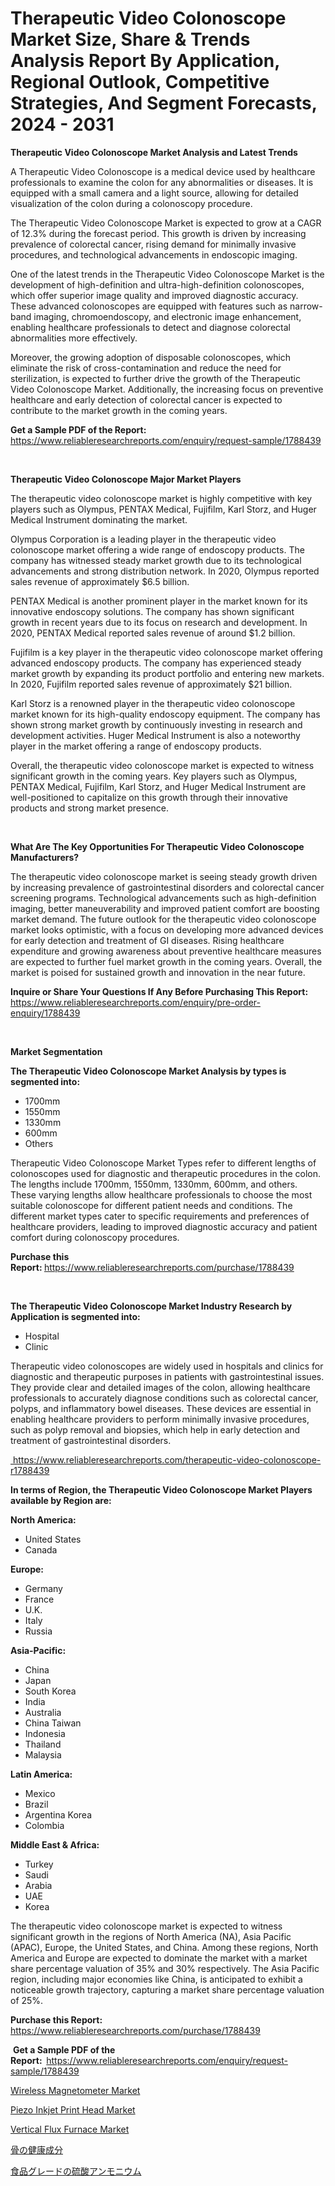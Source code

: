 <p><h1>Therapeutic Video Colonoscope Market Size, Share & Trends Analysis Report By Application, Regional Outlook, Competitive Strategies, And Segment Forecasts, 2024 - 2031</h1></p><p><strong>Therapeutic Video Colonoscope Market Analysis and Latest Trends</strong></p>
<p><p>A Therapeutic Video Colonoscope is a medical device used by healthcare professionals to examine the colon for any abnormalities or diseases. It is equipped with a small camera and a light source, allowing for detailed visualization of the colon during a colonoscopy procedure.</p><p>The Therapeutic Video Colonoscope Market is expected to grow at a CAGR of 12.3% during the forecast period. This growth is driven by increasing prevalence of colorectal cancer, rising demand for minimally invasive procedures, and technological advancements in endoscopic imaging.</p><p>One of the latest trends in the Therapeutic Video Colonoscope Market is the development of high-definition and ultra-high-definition colonoscopes, which offer superior image quality and improved diagnostic accuracy. These advanced colonoscopes are equipped with features such as narrow-band imaging, chromoendoscopy, and electronic image enhancement, enabling healthcare professionals to detect and diagnose colorectal abnormalities more effectively.</p><p>Moreover, the growing adoption of disposable colonoscopes, which eliminate the risk of cross-contamination and reduce the need for sterilization, is expected to further drive the growth of the Therapeutic Video Colonoscope Market. Additionally, the increasing focus on preventive healthcare and early detection of colorectal cancer is expected to contribute to the market growth in the coming years.</p></p>
<p><strong>Get a Sample PDF of the Report:&nbsp;</strong> <a href="https://www.reliableresearchreports.com/enquiry/request-sample/1788439">https://www.reliableresearchreports.com/enquiry/request-sample/1788439</a></p>
<p>&nbsp;</p>
<p><strong>Therapeutic Video Colonoscope Major Market Players</strong></p>
<p><p>The therapeutic video colonoscope market is highly competitive with key players such as Olympus, PENTAX Medical, Fujifilm, Karl Storz, and Huger Medical Instrument dominating the market. </p><p>Olympus Corporation is a leading player in the therapeutic video colonoscope market offering a wide range of endoscopy products. The company has witnessed steady market growth due to its technological advancements and strong distribution network. In 2020, Olympus reported sales revenue of approximately $6.5 billion.</p><p>PENTAX Medical is another prominent player in the market known for its innovative endoscopy solutions. The company has shown significant growth in recent years due to its focus on research and development. In 2020, PENTAX Medical reported sales revenue of around $1.2 billion.</p><p>Fujifilm is a key player in the therapeutic video colonoscope market offering advanced endoscopy products. The company has experienced steady market growth by expanding its product portfolio and entering new markets. In 2020, Fujifilm reported sales revenue of approximately $21 billion.</p><p>Karl Storz is a renowned player in the therapeutic video colonoscope market known for its high-quality endoscopy equipment. The company has shown strong market growth by continuously investing in research and development activities. Huger Medical Instrument is also a noteworthy player in the market offering a range of endoscopy products.</p><p>Overall, the therapeutic video colonoscope market is expected to witness significant growth in the coming years. Key players such as Olympus, PENTAX Medical, Fujifilm, Karl Storz, and Huger Medical Instrument are well-positioned to capitalize on this growth through their innovative products and strong market presence.</p></p>
<p>&nbsp;</p>
<p><strong>What Are The Key Opportunities For Therapeutic Video Colonoscope Manufacturers?</strong></p>
<p><p>The therapeutic video colonoscope market is seeing steady growth driven by increasing prevalence of gastrointestinal disorders and colorectal cancer screening programs. Technological advancements such as high-definition imaging, better maneuverability and improved patient comfort are boosting market demand. The future outlook for the therapeutic video colonoscope market looks optimistic, with a focus on developing more advanced devices for early detection and treatment of GI diseases. Rising healthcare expenditure and growing awareness about preventive healthcare measures are expected to further fuel market growth in the coming years. Overall, the market is poised for sustained growth and innovation in the near future.</p></p>
<p><strong>Inquire or Share Your Questions If Any Before Purchasing This Report:</strong> <a href="https://www.reliableresearchreports.com/enquiry/pre-order-enquiry/1788439">https://www.reliableresearchreports.com/enquiry/pre-order-enquiry/1788439</a></p>
<p>&nbsp;</p>
<p><strong>Market Segmentation</strong></p>
<p><strong>The Therapeutic Video Colonoscope Market Analysis by types is segmented into:</strong></p>
<p><ul><li>1700mm</li><li>1550mm</li><li>1330mm</li><li>600mm</li><li>Others</li></ul></p>
<p><p>Therapeutic Video Colonoscope Market Types refer to different lengths of colonoscopes used for diagnostic and therapeutic procedures in the colon. The lengths include 1700mm, 1550mm, 1330mm, 600mm, and others. These varying lengths allow healthcare professionals to choose the most suitable colonoscope for different patient needs and conditions. The different market types cater to specific requirements and preferences of healthcare providers, leading to improved diagnostic accuracy and patient comfort during colonoscopy procedures.</p></p>
<p><strong>Purchase this Report:&nbsp;</strong><a href="https://www.reliableresearchreports.com/purchase/1788439">https://www.reliableresearchreports.com/purchase/1788439</a></p>
<p>&nbsp;</p>
<p><strong>The Therapeutic Video Colonoscope Market Industry Research by Application is segmented into:</strong></p>
<p><ul><li>Hospital</li><li>Clinic</li></ul></p>
<p><p>Therapeutic video colonoscopes are widely used in hospitals and clinics for diagnostic and therapeutic purposes in patients with gastrointestinal issues. They provide clear and detailed images of the colon, allowing healthcare professionals to accurately diagnose conditions such as colorectal cancer, polyps, and inflammatory bowel diseases. These devices are essential in enabling healthcare providers to perform minimally invasive procedures, such as polyp removal and biopsies, which help in early detection and treatment of gastrointestinal disorders.</p></p>
<p><a href="https://www.reliableresearchreports.com/therapeutic-video-colonoscope-r1788439">&nbsp;https://www.reliableresearchreports.com/therapeutic-video-colonoscope-r1788439</a></p>
<p><strong>In terms of Region, the Therapeutic Video Colonoscope Market Players available by Region are:</strong></p>
<p>
    <p> <strong> North America: </strong>
        <ul>
            <li>United States</li>
            <li>Canada</li>
        </ul>
        </p> 
    <p> <strong> Europe: </strong>
        <ul>
            <li>Germany</li>
            <li>France</li>
            <li>U.K.</li>
            <li>Italy</li>
            <li>Russia</li>
        </ul>
        </p> 
    <p> <strong> Asia-Pacific: </strong>
        <ul>
            <li>China</li>
            <li>Japan</li>
            <li>South Korea</li>
            <li>India</li>
            <li>Australia</li>
            <li>China Taiwan</li>
            <li>Indonesia</li>
            <li>Thailand</li>
            <li>Malaysia</li>
        </ul>
        </p> 
    <p> <strong> Latin America: </strong>
        <ul>
            <li>Mexico</li>
            <li>Brazil</li>
            <li>Argentina Korea</li>
            <li>Colombia</li>
        </ul>
        </p> 
    <p> <strong> Middle East & Africa: </strong>
        <ul>
            <li>Turkey</li>
            <li>Saudi</li>
            <li>Arabia</li>
            <li>UAE</li>
            <li>Korea</li>
        </ul>
    </p>
    </p>
<p><p>The therapeutic video colonoscope market is expected to witness significant growth in the regions of North America (NA), Asia Pacific (APAC), Europe, the United States, and China. Among these regions, North America and Europe are expected to dominate the market with a market share percentage valuation of 35% and 30% respectively. The Asia Pacific region, including major economies like China, is anticipated to exhibit a noticeable growth trajectory, capturing a market share percentage valuation of 25%.</p></p>
<p><strong>Purchase this Report: </strong><a href="https://www.reliableresearchreports.com/purchase/1788439">https://www.reliableresearchreports.com/purchase/1788439</a></p>
<p>&nbsp;<strong>Get a Sample PDF of the Report:&nbsp;&nbsp;</strong><a href="https://www.reliableresearchreports.com/enquiry/request-sample/1788439">https://www.reliableresearchreports.com/enquiry/request-sample/1788439</a></p>
<p><strong></strong></p>
<p><p><a href="https://www.linkedin.com/pulse/wireless-magnetometer-market-research-report-includes-kitic?trackingId=cBvS7P4evMPSU8D0v%2Bfl3A%3D%3D">Wireless Magnetometer Market</a></p><p><a href="https://github.com/sifatuddin25/Market-Research-Report-List-1/blob/main/piezo-inkjet-print-head-market.md">Piezo Inkjet Print Head Market</a></p><p><a href="https://github.com/alexxisgm/Market-Research-Report-List-1/blob/main/vertical-flux-furnace-market.md">Vertical Flux Furnace Market</a></p><p><a href="https://github.com/AdellaPrice2023/Market-Research-Report-List-2/blob/main/5365336169483.md">骨の健康成分</a></p><p><a href="https://github.com/AbigaleHuel/Market-Research-Report-List-1/blob/main/2390243169484.md">食品グレードの硫酸アンモニウム</a></p></p>